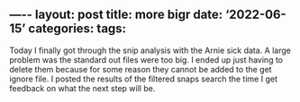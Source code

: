 —--
layout: post
title: more bigr 
date: ‘2022-06-15’
categories:
tags:
---

Today I finally got through the snip analysis with the Arnie sick data. A large problem was the standard out files were too big. I ended up just having to delete them because for some reason they cannot be added to the get ignore file. I posted the results of the filtered snaps search the time I get feedback on what the next step will be.